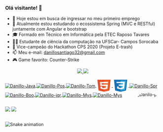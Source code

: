 ### Olá visitante! 👋

- 🔭 Hoje estou em busca de ingressar no meu primeiro emprego 
- 🌱 Atualmente estou estudando o ecossistema Spring (MVC e RESTful) juntamente com Angular e bootstrap 
- 🎓 Formado em Técnico em Informática pela ETEC Raposo Tavares
- 👨‍💻 Estudante de ciência da computação na UFSCar- Campos Sorocaba
- 🥈 Vice-campeão do Hackathon CPS 2020 (Projeto E-trash)
- 📫 Meu e-mail: danillosantiago32@gmail.com
- 🎮 Game favorito: Counter-Strike

<div align="center">
  <a href="https://github.com/danillo132">
  <img height="180em" src="https://github-readme-stats.vercel.app/api?username=danillo132&show_icons=true&theme=react&include_all_commits=true&count_private=true"/>
  <img height="180em" src="https://github-readme-stats.vercel.app/api/top-langs/?username=danillo132&layout=compact&langs_count=7&theme=react"/>
</div>
  
  <div style="display: inline_block"><br>
  <img align="center" alt="Danillo-Java" height="40" width="50" src="https://cdn.jsdelivr.net/gh/devicons/devicon/icons/java/java-original.svg">
  <img align="center" alt="Danillo-Pos" height="40" width="50" src="https://cdn.jsdelivr.net/gh/devicons/devicon/icons/postgresql/postgresql-original-wordmark.svg">
  <img align="center" alt="Danillo-Tom" height="40" width="50" src="https://cdn.jsdelivr.net/gh/devicons/devicon/icons/tomcat/tomcat-original-wordmark.svg">
  <img align="center" alt="Danillo-HTML" height="40" width="50" src="https://raw.githubusercontent.com/devicons/devicon/master/icons/html5/html5-original.svg">
  <img align="center" alt="Danillo-CSS" height="40" width="50" src="https://raw.githubusercontent.com/devicons/devicon/master/icons/css3/css3-original.svg">
  <img align="center" alt="Danillo-Spr" height="40" width="50" src="https://cdn.jsdelivr.net/gh/devicons/devicon/icons/spring/spring-original.svg">
  <img align="center" alt="Danillo-Boo" height="40" width="50" src="https://cdn.jsdelivr.net/gh/devicons/devicon/icons/bootstrap/bootstrap-original.svg">
  <img align="center" alt="Danillo-jqr" height="40" width="50" src="https://cdn.jsdelivr.net/gh/devicons/devicon/icons/jquery/jquery-plain-wordmark.svg">
  <img align="center" alt="Danillo-Mys" height="40" width="50" src="https://cdn.jsdelivr.net/gh/devicons/devicon/icons/mysql/mysql-original-wordmark.svg">
  <img align="center" alt="Danillo-Mys" height="40" width="50" src="https://cdn.jsdelivr.net/gh/devicons/devicon/icons/javascript/javascript-original.svg">
  <img align="right" alt="Danilo-pic" height="150" style="border-radius: 50px;" src="https://i.pinimg.com/originals/e4/26/70/e426702edf874b181aced1e2fa5c6cde.gif">
</div>
  
   ##
  
  <div>
   <a href = "mailto:danillosantiago32@gmail.com"><img src="https://img.shields.io/badge/-Gmail-%23333?style=for-the-badge&logo=gmail&logoColor=white" target="_blank"></a>
  <a href="https://www.linkedin.com/in/danillo-santiago-7061a5183/" target="_blank"><img src="https://img.shields.io/badge/-LinkedIn-%230077B5?style=for-the-badge&logo=linkedin&logoColor=white" target="_blank"></a>   
      </div> 
  
  ##
  
  ![Snake animation](https://github.com/danillo132/danillo132/blob/output/github-contribution-grid-snake.svg)
      
    
  
  
  

